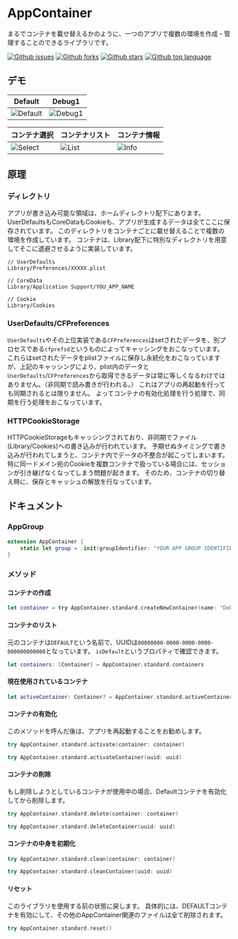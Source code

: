 # AppContainer

まるでコンテナを載せ替えるかのように、一つのアプリで複数の環境を作成・管理することのできるライブラリです。

<!-- # Badges -->

[![Github issues](https://img.shields.io/github/issues/p-x9/AppContainer)](https://github.com/p-x9/AppContainer/issues)
[![Github forks](https://img.shields.io/github/forks/p-x9/AppContainer)](https://github.com/p-x9/AppContainer/network/members)
[![Github stars](https://img.shields.io/github/stars/p-x9/AppContainer)](https://github.com/p-x9/AppContainer/stargazers)
[![Github top language](https://img.shields.io/github/languages/top/p-x9/AppContainer)](https://github.com/p-x9/AppContainer/)


## デモ
|  Default  |  Debug1  |
| ---- | ---- |
|  ![Default](https://user-images.githubusercontent.com/50244599/195981131-c0a3938c-2ea9-48cc-a0f5-eafd7b6ea283.PNG)  |  ![Debug1](https://user-images.githubusercontent.com/50244599/195981134-bbd94cac-6cd2-4ea9-acbc-f20d3832fef6.PNG)  |

|  コンテナ選択  |  コンテナリスト  |  コンテナ情報  |
| ---- | ---- | ---- |
|  ![Select](https://user-images.githubusercontent.com/50244599/195981135-240d3201-66e1-4845-b437-b8e28474a946.PNG)  |  ![List](https://user-images.githubusercontent.com/50244599/195981140-6ae77d07-6a7a-495a-812b-6bf2c4b81ce1.PNG)  |  ![Info](https://user-images.githubusercontent.com/50244599/195981142-21ac932a-d82e-41ce-a30d-deebd5773fdb.PNG)  |

## 原理
### ディレクトリ
アプリが書き込み可能な領域は、ホームディレクトリ配下にあります。
UserDefaultsもCoreDataもCookieも、アプリが生成するデータは全てここに保存されています。
このディレクトリをコンテナごとに載せ替えることで複数の環境を作成しています。
コンテナは、Library配下に特別なディレクトリを用意してそこに退避させるように実装しています。
```
// UserDefaults
Library/Preferences/XXXXX.plist

// CoreData
Library/Application Support/YOU_APP_NAME

// Cookie
Library/Cookies
```

### UserDefaults/CFPreferences
`UserDefaults`やその上位実装である`CFPreferences`はsetされたデータを、別プロセスである`cfprefsd`というものによってキャッシングをおこなっています。
これらはsetされたデータをplistファイルに保存し永続化をおこなっていますが、上記のキャッシングにより、plist内のデータと`UserDefaults`/`CFPreferences`から取得できるデータは常に等しくなるわけではありません。（非同期で読み書きが行われる。）
これはアプリの再起動を行っても同期されるとは限りません。
よってコンテナの有効化処理を行う処理で、同期を行う処理をおこなっています。 

### HTTPCookieStorage
HTTPCookieStorageもキャッシングされており、非同期でファイル(Library/Cookies)への書き込みが行われています。
予期せぬタイミングで書き込みが行われてしまうと、コンテナ内でデータの不整合が起こってしまいます。
特に同一ドメイン宛のCookieを複数コンテナで扱っている場合には、セッションが引き継げなくなってしまう問題が起きます。
そのため、コンテナの切り替え時に、保存とキャッシュの解放を行なっています。

## ドキュメント
### AppGroup
```swift
extension AppContainer {
    static let group = .init(groupIdentifier: "YOUR APP GROUP IDENTIFIER")
}
```
### メソッド
#### コンテナの作成
 ```swift
 let container = try AppContainer.standard.createNewContainer(name: "Debug1")
 ```

#### コンテナのリスト
元のコンテナは`DEFAULT`という名前で、UUIDは`00000000-0000-0000-0000-000000000000`となっています。
`isDefault`というプロパティで確認できます。
```swift
let containers: [Container] = AppContainer.standard.containers
```

#### 現在使用されているコンテナ
```swift
let activeContainer: Container? = AppContainer.standard.activeContainer
```

#### コンテナの有効化
このメソッドを呼んだ後は、アプリを再起動することをお勧めします。
```swift
try AppContainer.standard.activate(container: container)
```
```swift
try AppContainer.standard.activateContainer(uuid: uuid)
```

#### コンテナの削除
もし削除しようとしているコンテナが使用中の場合、Defaultコンテナを有効化してから削除します。
```swift
try AppContainer.standard.delete(container: container)
```
```swift
try AppContainer.standard.deleteContainer(uuid: uuid)
```

#### コンテナの中身を初期化
```swift
try AppContainer.standard.clean(container: container)
```
```swift
try AppContainer.standard.cleanContainer(uuid: uuid)
```

#### リセット
このライブラリを使用する前の状態に戻します。
具体的には、DEFAULTコンテナを有効にして、その他のAppContainer関連のファイルは全て削除されます。
```swift
try AppContainer.standard.reset()
```
